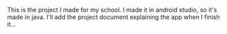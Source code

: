 This is the project I made for my school. I made it in android studio, so it's made in java.
I'll add the project document explaining the app when I finish it...
